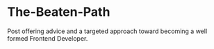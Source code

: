 # The-Beaten-Path
Post offering advice and a targeted approach toward becoming a well formed Frontend Developer.
